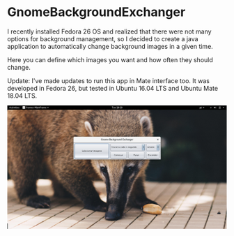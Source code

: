 # GnomeBackgroundExchanger
I recently installed Fedora 26 OS and realized that there were not many options for background management, so I decided to create a java application to automatically change background images in a given time.

Here you can define which images you want and how often they should change.

Update: I've made updates to run this app in Mate interface too. It was developed in Fedora 26, but tested in Ubuntu 16.04 LTS and Ubuntu Mate 18.04 LTS.

![alt text](https://github.com/DimitriLeandro/GnomeBackgroundExchanger/blob/master/Screenshot.png)
